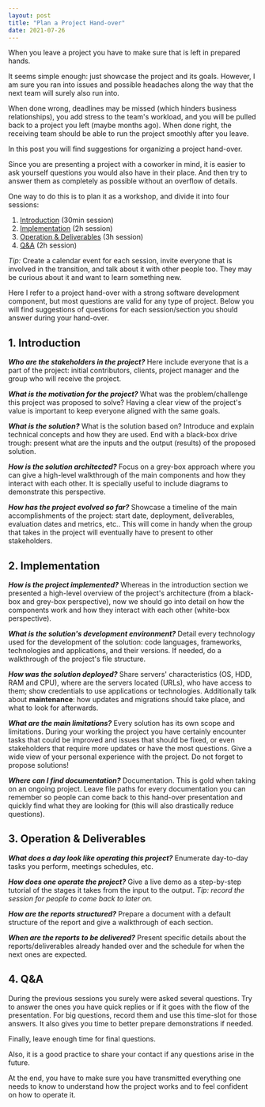 ```yaml
---
layout: post
title: "Plan a Project Hand-over"
date: 2021-07-26
---
```

When you leave a project you have to make sure that is left in prepared hands.

It seems simple enough: just showcase the project and its goals. However, I am sure you ran into issues and possible headaches along the way that the next team will surely also run into.

When done wrong, deadlines may be missed (which hinders business relationships), you add stress to the team's workload, and you will be pulled back to a project you left (maybe months ago).
When done right, the receiving team should be able to run the project smoothly after you leave.

In this post you will find suggestions for organizing a project hand-over.

Since you are presenting a project with a coworker in mind, it is easier to ask yourself questions you would also have in their place. And then try to answer them as completely as possible without an overflow of details.

One way to do this is to plan it as a workshop, and divide it into four sessions:

1. [Introduction](#1-introduction) (30min session)
2. [Implementation](#2-implementation) (2h session)
3. [Operation & Deliverables](#3-operation--deliverables) (3h session)
4. [Q&A](#4-qa) (2h session)



*Tip:* Create a calendar event for each session, invite everyone that is involved in the transition, and talk about it with other people too. They may be curious about it and want to learn something new.

Here I refer to a project hand-over with a strong software development component, but most questions are valid for any type of project. Below you will find suggestions of questions for each session/section you should answer during your hand-over.



## 1. Introduction

***Who are the stakeholders in the project?*** Here include everyone that is a part of the project: initial contributors, clients, project manager and the group who will receive the project.

***What is the motivation for the project?*** What was the problem/challenge this project was proposed to solve? Having a clear view of the project's value is important to keep everyone aligned with the same goals.

***What is the solution?*** What is the solution based on? Introduce and explain technical concepts and how they are used. End with a black-box drive trough: present what are the inputs and the output (results) of the proposed solution.

***How is the solution architected?*** Focus on a grey-box approach where you can give a high-level walkthrough of the main components and how they interact with each other. It is specially useful to include diagrams to demonstrate this perspective.

***How has the project evolved so far?*** Showcase a timeline of the main accomplishments of the project: start date, deployment, deliverables, evaluation dates and metrics, etc.. This will come in handy when the group that takes in the project will eventually have to present to other stakeholders.



## 2. Implementation

***How is the project implemented?*** Whereas in the introduction section we presented a high-level overview of the project's architecture (from a black-box and grey-box perspective), now we should go into detail on how the components work and how they interact with each other (white-box perspective).

***What is the solution's development environment?*** Detail every technology used for the development of the solution: code languages, frameworks, technologies and applications, and their versions. If needed, do a walkthrough of the project's file structure.

***How was the solution deployed?*** Share servers' characteristics (OS, HDD, RAM and CPU), where are the servers located (URLs), who have access to them; show credentials to use applications or technologies. Additionally talk about **maintenance**: how updates and migrations should take place, and what to look for afterwards.

***What are the main limitations?*** Every solution has its own scope and limitations. During your working the project you have certainly encounter tasks that could be improved and issues that should be fixed, or even stakeholders that require more updates or have the most questions. Give a wide view of your personal experience with the project. Do not forget to propose solutions!

***Where can I find documentation?*** Documentation. This is gold when taking on an ongoing project. Leave file paths for every documentation you can remember so people can come back to this hand-over presentation and quickly find what they are looking for (this will also drastically reduce questions).



## 3. Operation & Deliverables

***What does a day look like operating this project?*** Enumerate day-to-day tasks you perform, meetings schedules, etc.

***How does one operate the project?*** Give a live demo as a step-by-step tutorial of the stages it takes from the input to the output. *Tip: record the session for people to come back to later on.*

***How are the reports structured?*** Prepare a document with a default structure of the report and give a walkthrough of each section.

***When are the reports to be delivered?*** Present specific details about the reports/deliverables already handed over and the schedule for when the next ones are expected.



## 4. Q&A

During the previous sessions you surely were asked several questions. Try to answer the ones you have quick replies or if it goes with the flow of the presentation. For big questions, record them and use this time-slot for those answers. It also gives you time to better prepare demonstrations if needed.

Finally, leave enough time for final questions.

Also, it is a good practice to share your contact if any questions arise in the future.



At the end, you have to make sure you have transmitted everything one needs to know to understand how the project works and to feel confident on how to operate it.
